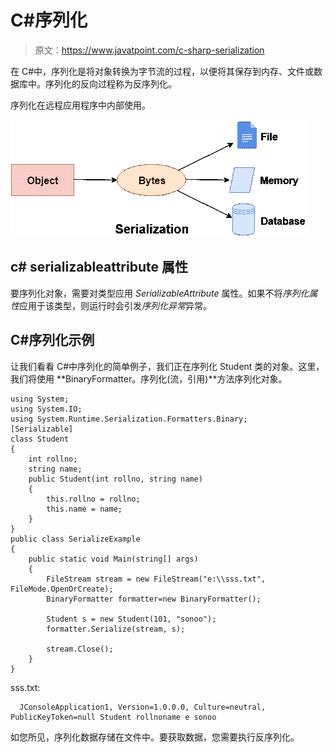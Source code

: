 # C#序列化

> 原文：<https://www.javatpoint.com/c-sharp-serialization>

在 C#中，序列化是将对象转换为字节流的过程，以便将其保存到内存、文件或数据库中。序列化的反向过程称为反序列化。

序列化在远程应用程序中内部使用。

![C# serialization](img/ab04e1d4aa9a9498018a8755a4e27d90.png)

## c# serializableattribute 属性

要序列化对象，需要对类型应用 *SerializableAttribute* 属性。如果不将*序列化属性*应用于该类型，则运行时会引发*序列化异常*异常。

## C#序列化示例

让我们看看 C#中序列化的简单例子，我们正在序列化 Student 类的对象。这里，我们将使用 **BinaryFormatter。序列化(流，引用)**方法序列化对象。

```
using System;
using System.IO;
using System.Runtime.Serialization.Formatters.Binary;
[Serializable]
class Student
{
    int rollno;
    string name;
    public Student(int rollno, string name)
    {
        this.rollno = rollno;
        this.name = name;
    }
}
public class SerializeExample
{
    public static void Main(string[] args)
    {
        FileStream stream = new FileStream("e:\\sss.txt", FileMode.OpenOrCreate);
        BinaryFormatter formatter=new BinaryFormatter();

        Student s = new Student(101, "sonoo");
        formatter.Serialize(stream, s);

        stream.Close();
    }
}

```

sss.txt:

```
  JConsoleApplication1, Version=1.0.0.0, Culture=neutral, PublicKeyToken=null Student rollnoname e sonoo

```

如您所见，序列化数据存储在文件中。要获取数据，您需要执行反序列化。